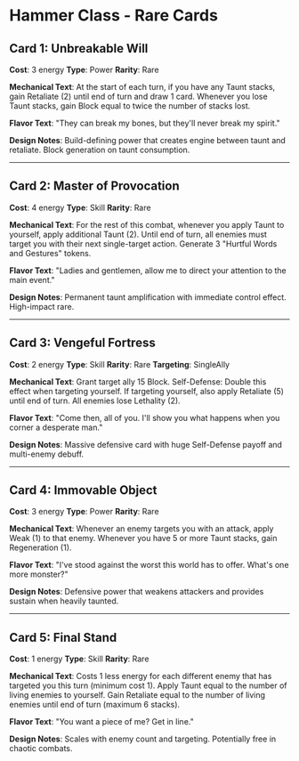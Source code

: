 # Hammer Class - Rare Cards

## Card 1: Unbreakable Will
**Cost**: 3 energy
**Type**: Power
**Rarity**: Rare

**Mechanical Text**: At the start of each turn, if you have any Taunt stacks, gain Retaliate (2) until end of turn and draw 1 card. Whenever you lose Taunt stacks, gain Block equal to twice the number of stacks lost.

**Flavor Text**: "They can break my bones, but they'll never break my spirit."

**Design Notes**: Build-defining power that creates engine between taunt and retaliate. Block generation on taunt consumption.

---

## Card 2: Master of Provocation
**Cost**: 4 energy
**Type**: Skill
**Rarity**: Rare

**Mechanical Text**: For the rest of this combat, whenever you apply Taunt to yourself, apply additional Taunt (2). Until end of turn, all enemies must target you with their next single-target action. Generate 3 "Hurtful Words and Gestures" tokens.

**Flavor Text**: "Ladies and gentlemen, allow me to direct your attention to the main event."

**Design Notes**: Permanent taunt amplification with immediate control effect. High-impact rare.

---

## Card 3: Vengeful Fortress
**Cost**: 2 energy
**Type**: Skill
**Rarity**: Rare
**Targeting**: SingleAlly

**Mechanical Text**: Grant target ally 15 Block. Self-Defense: Double this effect when targeting yourself. If targeting yourself, also apply Retaliate (5) until end of turn. All enemies lose Lethality (2).

**Flavor Text**: "Come then, all of you. I'll show you what happens when you corner a desperate man."

**Design Notes**: Massive defensive card with huge Self-Defense payoff and multi-enemy debuff.

---

## Card 4: Immovable Object
**Cost**: 3 energy
**Type**: Power
**Rarity**: Rare

**Mechanical Text**: Whenever an enemy targets you with an attack, apply Weak (1) to that enemy. Whenever you have 5 or more Taunt stacks, gain Regeneration (1).

**Flavor Text**: "I've stood against the worst this world has to offer. What's one more monster?"

**Design Notes**: Defensive power that weakens attackers and provides sustain when heavily taunted.

---

## Card 5: Final Stand
**Cost**: 1 energy
**Type**: Skill
**Rarity**: Rare

**Mechanical Text**: Costs 1 less energy for each different enemy that has targeted you this turn (minimum cost 1). Apply Taunt equal to the number of living enemies to yourself. Gain Retaliate equal to the number of living enemies until end of turn (maximum 6 stacks).

**Flavor Text**: "You want a piece of me? Get in line."

**Design Notes**: Scales with enemy count and targeting. Potentially free in chaotic combats.